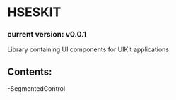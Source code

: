 # HSESKIT
### current version: v0.0.1

Library containing UI components for UIKit applications

## Contents:
-SegmentedControl
